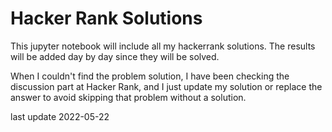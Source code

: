 # Hacker Rank Solutions

This jupyter notebook will include all my hackerrank solutions.
The results will be added day by day since they will be solved.

When I couldn't find the problem solution, I have been checking the discussion part at Hacker Rank, 
and I just update my solution or replace the answer to avoid skipping that problem without a solution.

last update 2022-05-22